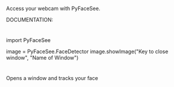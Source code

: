 Access your webcam with PyFaceSee.

DOCUMENTATION:
#
import PyFaceSee

image = PyFaceSee.FaceDetector
image.showImage("Key to close window", "Name of Window")
#
Opens a window and tracks your face
